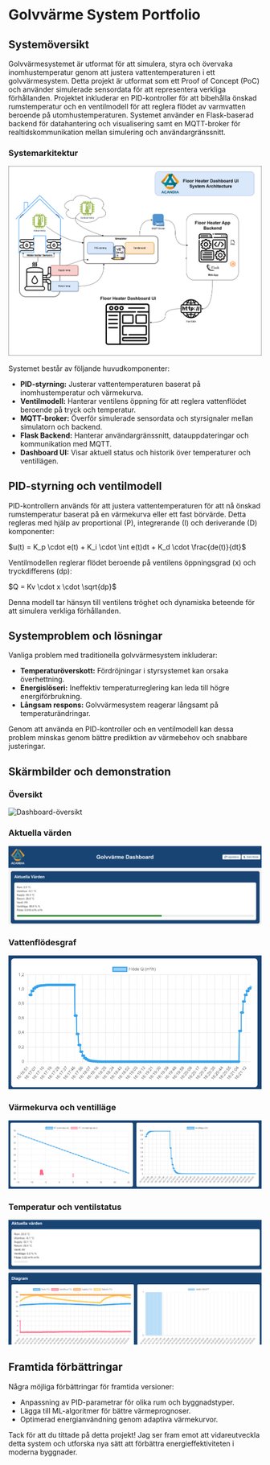 # Golvvärme System Portfolio

## Systemöversikt

Golvvärmesystemet är utformat för att simulera, styra och övervaka inomhustemperatur genom att justera vattentemperaturen i ett golvvärmesystem. Detta projekt är utformat som ett Proof of Concept (PoC) och använder simulerade sensordata för att representera verkliga förhållanden. Projektet inkluderar en PID-kontroller för att bibehålla önskad rumstemperatur och en ventilmodell för att reglera flödet av varmvatten beroende på utomhustemperaturen. Systemet använder en Flask-baserad backend för datahantering och visualisering samt en MQTT-broker för realtidskommunikation mellan simulering och användargränssnitt.

### Systemarkitektur

![Systemarkitektur](./golvvarme-diagram.png)

Systemet består av följande huvudkomponenter:

* **PID-styrning:** Justerar vattentemperaturen baserat på inomhustemperatur och värmekurva.
* **Ventilmodell:** Hanterar ventilens öppning för att reglera vattenflödet beroende på tryck och temperatur.
* **MQTT-broker:** Överför simulerade sensordata och styrsignaler mellan simulatorn och backend.
* **Flask Backend:** Hanterar användargränssnitt, datauppdateringar och kommunikation med MQTT.
* **Dashboard UI:** Visar aktuell status och historik över temperaturer och ventillägen.

## PID-styrning och ventilmodell

PID-kontrollern används för att justera vattentemperaturen för att nå önskad rumstemperatur baserat på en värmekurva eller ett fast börvärde. Detta regleras med hjälp av proportional (P), integrerande (I) och deriverande (D) komponenter:

$u(t) = K_p \cdot e(t) + K_i \cdot \int e(t)dt + K_d \cdot \frac{de(t)}{dt}$

Ventilmodellen reglerar flödet beroende på ventilens öppningsgrad (x) och tryckdifferens (dp):

$Q = Kv \cdot x \cdot \sqrt{dp}$

Denna modell tar hänsyn till ventilens tröghet och dynamiska beteende för att simulera verkliga förhållanden.

## Systemproblem och lösningar

Vanliga problem med traditionella golvvärmesystem inkluderar:

* **Temperaturöverskott:** Fördröjningar i styrsystemet kan orsaka överhettning.
* **Energislöseri:** Ineffektiv temperaturreglering kan leda till högre energiförbrukning.
* **Långsam respons:** Golvvärmesystem reagerar långsamt på temperaturändringar.

Genom att använda en PID-kontroller och en ventilmodell kan dessa problem minskas genom bättre prediktion av värmebehov och snabbare justeringar.

## Skärmbilder och demonstration

### Översikt

![Dashboard-översikt](./Dashboard-överview1.png)

### Aktuella värden

![Aktuella värden](./current-values.png)

### Vattenflödesgraf

![Vattenflödesgraf](./water-flow-graph.png)

### Värmekurva och ventilläge

![Värmekurva och ventilläge](./warming-curve-valve-position.png)

### Temperatur och ventilstatus

![Temperatur och ventilstatus](./temperature-valve-state-graph.png)

## Framtida förbättringar

Några möjliga förbättringar för framtida versioner:

* Anpassning av PID-parametrar för olika rum och byggnadstyper.
* Lägga till ML-algoritmer för bättre värmeprognoser.
* Optimerad energianvändning genom adaptiva värmekurvor.

Tack för att du tittade på detta projekt! Jag ser fram emot att vidareutveckla detta system och utforska nya sätt att förbättra energieffektiviteten i moderna byggnader.
